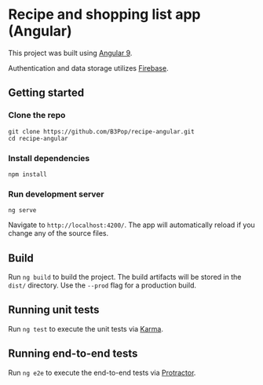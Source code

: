 # Recipe and shopping list app (Angular)

This project was built using [Angular 9](https://angular.io/).

Authentication and data storage utilizes [Firebase](https://firebase.google.com/).

## Getting started

### Clone the repo

```shell
git clone https://github.com/B3Pop/recipe-angular.git
cd recipe-angular
```

### Install dependencies

```shell
npm install
```

### Run development server

```shell
ng serve
```

Navigate to `http://localhost:4200/`. The app will automatically reload if you change any of the source files.

## Build

Run `ng build` to build the project. The build artifacts will be stored in the `dist/` directory. Use the `--prod` flag for a production build.

## Running unit tests

Run `ng test` to execute the unit tests via [Karma](https://karma-runner.github.io).

## Running end-to-end tests

Run `ng e2e` to execute the end-to-end tests via [Protractor](http://www.protractortest.org/).
